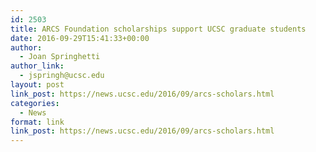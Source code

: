 ```yaml
---
id: 2503
title: ARCS Foundation scholarships support UCSC graduate students
date: 2016-09-29T15:41:33+00:00
author:
  - Joan Springhetti
author_link:
  - jspringh@ucsc.edu
layout: post
link_post: https://news.ucsc.edu/2016/09/arcs-scholars.html
categories:
  - News
format: link
link_post: https://news.ucsc.edu/2016/09/arcs-scholars.html
---
```

